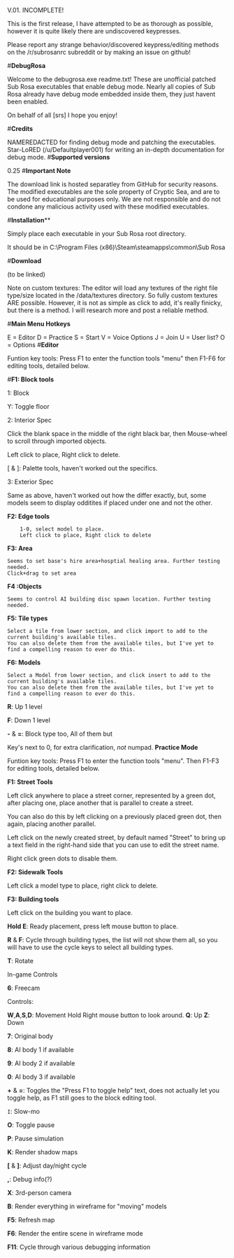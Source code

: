 V.01. INCOMPLETE!

This is the first release, I have attempted to be as thorough as possible, however it is quite likely there are undiscovered keypresses.

Please report any strange behavior/discovered keypress/editing methods on the /r/subrosanrc subreddit or by making an issue on github!

#**DebugRosa**

Welcome to the debugrosa.exe readme.txt! These are unofficial patched Sub Rosa executables that enable debug mode. Nearly all copies of Sub Rosa already have debug mode embedded inside them, they just havent been enabled.

On behalf of all [srs] I hope you enjoy!

#**Credits**

NAMEREDACTED for finding debug mode and patching the executables.
Star-LoRED (/u/Defaultplayer001) for writing an in-depth documentation for debug mode.
#**Supported versions**

0.25
#**Important Note**

The download link is hosted separatley from GitHub for security reasons. The modified executables are the sole property of Cryptic Sea, and are to be used for educational purposes only. We are not responsible and do not condone any malicious activity used with these modified executables.

#**Installation****

Simply place each executable in your Sub Rosa root directory.

It should be in C:\Program Files (x86)\Steam\steamapps\common\Sub Rosa

#**Download**

(to be linked)

Note on custom textures: The editor will load any textures of the right file type/size located in the /data/textures directory. So fully custom textures ARE possible. However, it is not as simple as click to add, it's really finicky, but there is a method. I will research more and post a reliable method.

#**Main Menu Hotkeys**

E = Editor
D = Practice
S = Start
V = Voice Options
J = Join
U = User list?
O = Options
#**Editor**

Funtion key tools: Press F1 to enter the function tools "menu" then F1-F6 for editing tools, detailed below.

#**F1: Block tools**

1: Block

Y: Toggle floor

2: Interior Spec

Click the blank space in the middle of the right black bar, then Mouse-wheel to scroll through imported objects.

Left click to place, Right click to delete.

[ & ]: Palette tools, haven't worked out the specifics.

3: Exterior Spec

Same as above, haven't worked out how the differ exactly, but, some models seem to display odditites if placed under one and not the other.

**F2: Edge tools**

        1-0, select model to place.
        Left click to place, Right click to delete
**F3: Area**

    Seems to set base's hire area+hosptial healing area. Further testing needed.
    Click+drag to set area
**F4 :Objects**

    Seems to control AI building disc spawn location. Further testing needed.
**F5: Tile types**

    Select a tile from lower section, and click import to add to the current building's available tiles.
    You can also delete them from the available tiles, but I've yet to find a compelling reason to ever do this.
**F6: Models**

    Select a Model from lower section, and click insert to add to the current building's available tiles.
    You can also delete them from the available tiles, but I've yet to find a compelling reason to ever do this.
**R**: Up 1 level

**F**: Down 1 level

**-** & **=**: Block type too, All of them but

Key's next to 0, for extra clarification, *not* numpad.
**Practice Mode**

Funtion key tools: Press F1 to enter the function tools "menu". Then F1-F3 for editing tools, detailed below.

**F1: Street Tools**

Left click anywhere to place a street corner, represented by a green dot, after placing one, place another that is parallel to create a street.

You can also do this by left clicking on a previously placed green dot, then again, placing another parallel.

Left click on the newly created street, by default named "Street" to bring up a text field in the right-hand side that you can use to edit the street name.

Right click green dots to disable them.

**F2: Sidewalk Tools**

Left click a model type to place, right click to delete.

**F3: Building tools**

Left click on the building you want to place.

**Hold E**: Ready placement, press left mouse button to place.

**R** & **F**: Cycle through building types, the list will not show them all, so you will have to use the cycle keys to select all building types.

**T**: Rotate

In-game Controls

**6**: Freecam

Controls:

**W**,**A**,**S**,**D**: Movement Hold Right mouse button to look around. 
**Q**: Up 
**Z**: Down

**7**: Original body

**8**: AI body 1 if available

**9**: AI body 2 if available

**0**: AI body 3 if available

**+** & **=**: Toggles the "Press F1 to toggle help" text, does not actually let you toggle help, as F1 still goes to the block editing tool.

``I``: Slow-mo

**O**: Toggle pause

**P**: Pause simulation

**K**: Render shadow maps

**[** & **]**: Adjust day/night cycle

**,**: Debug info(?)

**X**: 3rd-person camera

**B**: Render everything in wireframe for "moving" models

**F5**: Refresh map

**F6**: Render the entire scene in wireframe mode

**F11**: Cycle through various debugging information
